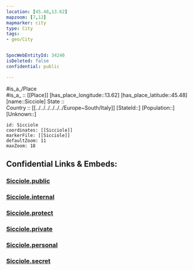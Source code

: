 ```yaml
---
location: [45.48,13.62] 
mapzoom: [7,12] 
mapmarker: city 
type: City
tags:
- geo/City


SpocWebEntityId: 34240
isDeleted: false
confidential: public

---
```

#is_a_/Place  
#is_a_ :: [[Place]] 
[has_place_longitude::13.62] 
[has_place_latitude::45.48] 
[name::Sicciole] 
State ::  
Country :: [[../../../../../../Europe~South/Italy]] 
[StateId::] 
[Population::] 
[Unknown::] 


```leaflet
id: Sicciole
coordinates: [[Sicciole]] 
markerFile: [[Sicciole]] 
defaultZoom: 11 
maxZoom: 18
```


## Confidential Links & Embeds: 

### [Sicciole.public](/_public/\Earth\Continent\Europe\Europe~Central\Slovenia\Regions~Slovenia\Obalno-kraška\counties~Obalno-kraška\Piran\CitySicciole.public.md) 

### [Sicciole.internal](/_internal/\Earth\Continent\Europe\Europe~Central\Slovenia\Regions~Slovenia\Obalno-kraška\counties~Obalno-kraška\Piran\CitySicciole.internal.md) 

### [Sicciole.protect](/_protect/\Earth\Continent\Europe\Europe~Central\Slovenia\Regions~Slovenia\Obalno-kraška\counties~Obalno-kraška\Piran\CitySicciole.protect.md) 

### [Sicciole.private](/_private/\Earth\Continent\Europe\Europe~Central\Slovenia\Regions~Slovenia\Obalno-kraška\counties~Obalno-kraška\Piran\CitySicciole.private.md) 

### [Sicciole.personal](/_personal/\Earth\Continent\Europe\Europe~Central\Slovenia\Regions~Slovenia\Obalno-kraška\counties~Obalno-kraška\Piran\CitySicciole.personal.md) 

### [Sicciole.secret](/_secret/\Earth\Continent\Europe\Europe~Central\Slovenia\Regions~Slovenia\Obalno-kraška\counties~Obalno-kraška\Piran\CitySicciole.secret.md)

